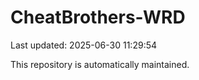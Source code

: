 # CheatBrothers-WRD

Last updated: 2025-06-30 11:29:54

This repository is automatically maintained.
